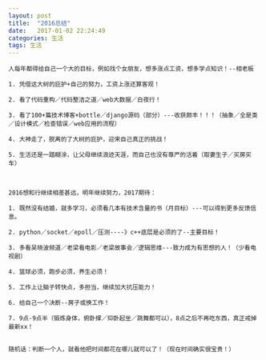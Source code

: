 ```yaml
---
layout: post
title:  "2016总结"
date:   2017-01-02 22:24:49
categories: 生活
tags: 生活
---
```


	人每年都得给自己一个大的目标，例如找个女朋友，想多涨点工资，想多学点知识！--相老板

	1. 凭借这大树的庇护+自己的努力，工资上涨还算客观！

	2. 看了代码重构／代码整洁之道／web大数据／白夜行！

	3. 看了100+篇技术博客+bottle／django源码（部分）---收获颇丰！！！（抽象／全是类／设计模式／检查错误／web应用的流程）

	4. 大神走了，脱离的了大树的庇护，迎来自己真正的挑战！

	5. 生活还是一踏糊涂，让父母继续浪迹天涯，而自己也没有尊严的活着（取妻生子／买房买车）



 	2016想和行继续相差甚远，明年继续努力，2017期待：

	1. 既然没有结婚，就多学习，必须看几本有技术含量的书（月目标）---可以得到更多反馈信息。

	2. python／socket／epoll／压测----》c++底层是必须的了--主要目标！

	3. 多看吴晓波频道／老梁看电影／老梁故事会／逻辑思维---致力成为有思想的人！（少看电视剧）

	4. 篮球必须，跑步必须，养生必须！

	5. 工作上让脑子转快点，多担当，继续加大抗压能力！

	6. 给自己一个决断--房子或换工作！

	7. 9点-9点半（锻炼身体，俯卧撑／仰卧起坐／跳舞都可以），8点之后不再吃东西，真正戒掉最新xx！


	随机话：判断一个人，就看他把时间都花在哪儿就可以了！（现在时间确实很宝贵！）

